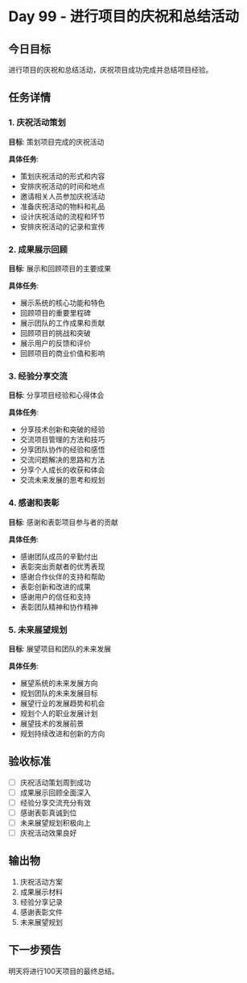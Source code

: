 # Day 99 - 进行项目的庆祝和总结活动

## 今日目标
进行项目的庆祝和总结活动，庆祝项目成功完成并总结项目经验。

## 任务详情

### 1. 庆祝活动策划
**目标**: 策划项目完成的庆祝活动

**具体任务**:
- 策划庆祝活动的形式和内容
- 安排庆祝活动的时间和地点
- 邀请相关人员参加庆祝活动
- 准备庆祝活动的物料和礼品
- 设计庆祝活动的流程和环节
- 安排庆祝活动的记录和宣传

### 2. 成果展示回顾
**目标**: 展示和回顾项目的主要成果

**具体任务**:
- 展示系统的核心功能和特色
- 回顾项目的重要里程碑
- 展示团队的工作成果和贡献
- 回顾项目的挑战和突破
- 展示用户的反馈和评价
- 回顾项目的商业价值和影响

### 3. 经验分享交流
**目标**: 分享项目经验和心得体会

**具体任务**:
- 分享技术创新和突破的经验
- 交流项目管理的方法和技巧
- 分享团队协作的经验和感悟
- 交流问题解决的思路和方法
- 分享个人成长的收获和体会
- 交流未来发展的思考和规划

### 4. 感谢和表彰
**目标**: 感谢和表彰项目参与者的贡献

**具体任务**:
- 感谢团队成员的辛勤付出
- 表彰突出贡献者的优秀表现
- 感谢合作伙伴的支持和帮助
- 表彰创新和改进的成果
- 感谢用户的信任和支持
- 表彰团队精神和协作精神

### 5. 未来展望规划
**目标**: 展望项目和团队的未来发展

**具体任务**:
- 展望系统的未来发展方向
- 规划团队的未来发展目标
- 展望行业的发展趋势和机会
- 规划个人的职业发展计划
- 展望技术的发展前景
- 规划持续改进和创新的方向

## 验收标准
- [ ] 庆祝活动策划周到成功
- [ ] 成果展示回顾全面深入
- [ ] 经验分享交流充分有效
- [ ] 感谢表彰真诚到位
- [ ] 未来展望规划积极向上
- [ ] 庆祝活动效果良好

## 输出物
1. 庆祝活动方案
2. 成果展示材料
3. 经验分享记录
4. 感谢表彰文件
5. 未来展望规划

## 下一步预告
明天将进行100天项目的最终总结。
